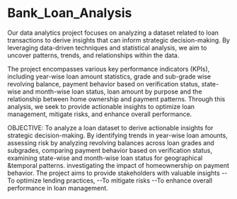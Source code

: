 # Bank_Loan_Analysis
Our data analytics project focuses on analyzing a dataset related to loan transactions to derive insights that can inform strategic decision-making.  By leveraging data-driven techniques and statistical analysis, we aim to uncover patterns, trends, and relationships within the data. 


The project encompasses various key performance indicators (KPIs), including year-wise loan amount statistics, grade and sub-grade wise revolving balance, payment behavior based on verification status, state-wise and month-wise loan status, loan amount by purpose  and the relationship between home ownership and payment patterns.
 Through this analysis, we seek to provide actionable insights to optimize loan management, mitigate risks, and enhance overall performance.


OBJECTIVE:
To analyze a loan dataset to derive actionable insights for strategic decision-making. 
By identifying trends in year-wise loan amounts, 
assessing risk by analyzing revolving balances across loan grades and subgrades, 
comparing payment behavior based on verification status,
 examining state-wise and month-wise loan status for geographical &temporal patterns.
 investigating the impact of homeownership on payment behavior. 
   The project aims to provide stakeholders with valuable insights 
--To optimize lending practices,
--To mitigate risks 
--To enhance overall performance in loan management.
